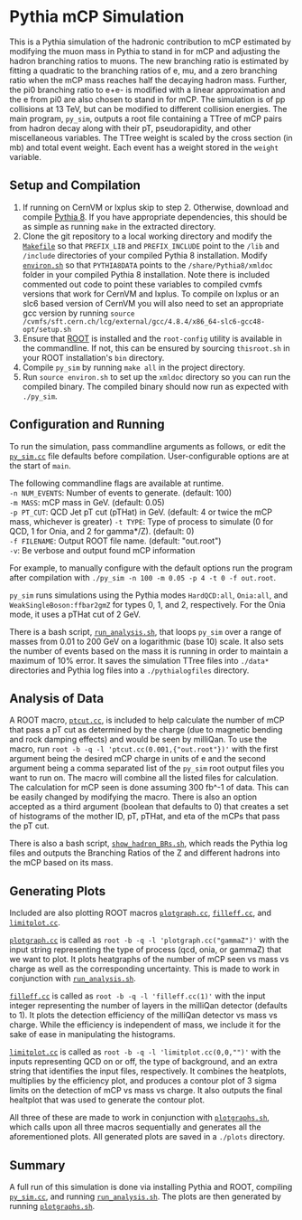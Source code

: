 Pythia mCP Simulation
=====================
This is a Pythia simulation of the hadronic contribution to mCP estimated by modifying the muon mass in Pythia to stand in for mCP and adjusting the hadron branching ratios to muons. The new branching ratio is estimated by fitting a quadratic to the branching ratios of e, mu, and a zero branching ratio when the mCP mass reaches half the decaying hadron mass. Further, the pi0 branching ratio to e+e- is modified with a linear approximation and the e from pi0 are also chosen to stand in for mCP. The simulation is of pp collisions at 13 TeV, but can be modified to different collision energies. The main program, `py_sim`, outputs a root file containing a TTree of mCP pairs from hadron decay along with their pT, pseudorapidity, and other miscellaneous variables. The TTree weight is scaled by the cross section (in mb) and total event weight. Each event has a weight stored in the `weight` variable.

Setup and Compilation
---------------------
1. If running on CernVM or lxplus skip to step 2. Otherwise, download and compile [Pythia 8](http://home.thep.lu.se/~torbjorn/Pythia.html). If you have appropriate dependencies, this should be as simple as running `make` in the extracted directory.
2. Clone the git repository to a local working directory and modify the [`Makefile`](../master/Makefile) so that `PREFIX_LIB` and `PREFIX_INCLUDE` point to the `/lib` and `/include` directories of your compiled Pythia 8 installation. Modify [`environ.sh`](../master/environ.sh) so that `PYTHIA8DATA` points to the `/share/Pythia8/xmldoc` folder in your compiled Pythia 8 installation. Note there is included commented out code to point these variables to compiled cvmfs versions that work for CernVM and lxplus. To compile on lxplus or an slc6 based version of CernVM you will also need to set an appropriate gcc version by running `source /cvmfs/sft.cern.ch/lcg/external/gcc/4.8.4/x86_64-slc6-gcc48-opt/setup.sh`
3. Ensure that [ROOT](https://root.cern.ch) is installed and the `root-config` utility is available in the commandline. If not, this can be ensured by sourcing `thisroot.sh` in your ROOT installation's `bin` directory.
4. Compile `py_sim` by running `make all` in the project directory.
5. Run `source environ.sh` to set up the `xmldoc` directory so you can run the compiled binary. The compiled binary should now run as expected with `./py_sim`.

Configuration and Running
-------------------------
To run the simulation, pass commandline arguments as follows, or edit the [`py_sim.cc`](../master/py_sim.cc) file defaults before compilation. User-configurable options are at the start of `main`.

The following commandline flags are available at runtime.  
`-n NUM_EVENTS`: Number of events to generate. (default: 100)  
`-m MASS`: mCP mass in GeV. (default: 0.05)  
`-p PT_CUT`: QCD Jet pT cut (pTHat) in GeV. (default: 4 or twice the mCP mass, whichever is greater)
`-t TYPE`: Type of process to simulate (0 for QCD, 1 for Onia, and 2 for gamma*/Z). (default: 0)  
`-f FILENAME`: Output ROOT file name. (default: "out.root")  
`-v`: Be verbose and output found mCP information

For example, to manually configure with the default options run the program after compilation with `./py_sim -n 100 -m 0.05 -p 4 -t 0 -f out.root`.

`py_sim` runs simulations using the Pythia modes `HardQCD:all`, `Onia:all`, and `WeakSingleBoson:ffbar2gmZ` for types 0, 1, and 2, respectively. For the Onia mode, it uses a pTHat cut of 2 GeV.

There is a bash script, [`run_analysis.sh`](../master/run_analysis.sh), that loops `py_sim` over a range of masses from 0.01 to 200 GeV on a logarithmic (base 10) scale. It also sets the number of events based on the mass it is running in order to maintain a maximum of 10% error. It saves the simulation TTree files into `./data*` directories and Pythia log files into a `./pythialogfiles` directory.

Analysis of Data
----------------
A ROOT macro, [`ptcut.cc`](../master/ptcut.cc), is included to help calculate the number of mCP that pass a pT cut as determined by the charge (due to magnetic bending and rock damping effects) and would be seen by milliQan. To use the macro, run `root -b -q -l 'ptcut.cc(0.001,{"out.root"})'` with the first argument being the desired mCP charge in units of e and the second argument being a comma separated list of the `py_sim` root output files you want to run on. The macro will combine all the listed files for calculation. The calculation for mCP seen is done assuming 300 fb^-1 of data. This can be easily changed by modifying the macro. There is also an option accepted as a third argument (boolean that defaults to 0) that creates a set of histograms of the mother ID, pT, pTHat, and eta of the mCPs that pass the pT cut.

There is also a bash script, [`show_hadron_BRs.sh`](../master/show_hadron_BRs.sh), which reads the Pythia log files and outputs the Branching Ratios of the Z and different hadrons into the mCP based on its mass.

Generating Plots
----------------
Included are also plotting ROOT macros [`plotgraph.cc`](../master/plotgraph.cc), [`filleff.cc`](../master/filleff.cc), and [`limitplot.cc`](../master/limitplot.cc).

[`plotgraph.cc`](../master/plotgraph.cc) is called as `root -b -q -l 'plotgraph.cc("gammaZ")'` with the input string representing the type of process (qcd, onia, or gammaZ) that we want to plot. It plots heatgraphs of the number of mCP seen vs mass vs charge as well as the corresponding uncertainty. This is made
to work in conjunction with [`run_analysis.sh`](../master/run_analysis.sh).

[`filleff.cc`](../master/filleff.cc) is called as `root -b -q -l 'filleff.cc(1)'` with the input integer representing the number of layers in the milliQan detector (defaults to 1). It plots the detection efficiency of the milliQan detector vs mass vs charge. While the efficiency is independent of mass, we include it for the sake of ease in manipulating the histograms.

[`limitplot.cc`](../master/limitplot.cc) is called as `root -b -q -l 'limitplot.cc(0,0,"")'` with the inputs representing QCD on or off, the type of background, and an extra string that identifies the input files, respectively. It combines the heatplots, multiplies by the efficiency plot, and produces a contour plot of 3 sigma limits on the detection of mCP vs mass vs charge. It also outputs the final healtplot that was used to generate the contour plot.

All three of these are made to work in conjunction with [`plotgraphs.sh`](../master/run_analysis.sh), which calls upon all three macros sequentially and generates all the aforementioned plots. All generated plots are saved in a `./plots` directory.

Summary
-------
A full run of this simulation is done via installing Pythia and ROOT, compiling [`py_sim.cc`](../master/py_sim.cc), and running [`run_analysis.sh`](../master/run_analysis.sh). The plots are then generated by running [`plotgraphs.sh`](../master/run_analysis.sh).
